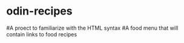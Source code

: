 # odin-recipes
#A proect to familiarize with the HTML syntax 
#A food menu that will contain links to food recipes

